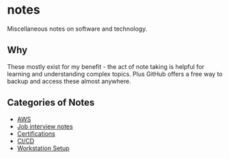 # notes

Miscellaneous notes on software and technology.

## Why

These mostly exist for my benefit - the act of note taking is helpful for learning and understanding complex topics. Plus GitHub offers a free way to backup and access these almost anywhere.

## Categories of Notes

* [AWS](aws/README.md)
* [Job interview notes](interviews/README.md)
* [Certifications](certs/README.md)
* [CI/CD](ci-cd/README.md)
* [Workstation Setup](workstation-setup/README.md)

